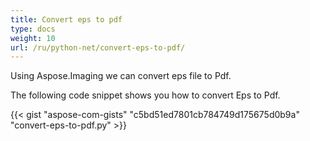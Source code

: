 ```yaml
---
title: Convert eps to pdf
type: docs
weight: 10
url: /ru/python-net/convert-eps-to-pdf/
---
```


Using Aspose.Imaging we can convert eps file to Pdf.

The following code snippet shows you how to convert Eps to Pdf.

{{< gist "aspose-com-gists" "c5bd51ed7801cb784749d175675d0b9a" "convert-eps-to-pdf.py" >}}
